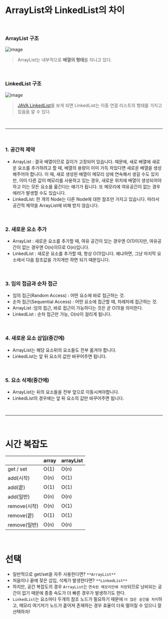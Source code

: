 # ArrayList와 LinkedList의 차이

<br>

### ArrayList 구조

![image](https://user-images.githubusercontent.com/84886987/151286777-d9766db9-153e-4ca8-9319-9a8ae3d2c96f.png)

>ArrayList는 내부적으로 **배열의 형태**를 지니고 있다.

<br>

### LinkedList 구조

![image](https://user-images.githubusercontent.com/84886987/151286901-0d8f34a8-7088-420b-b3ea-6baddbc2fec9.png)

>[JAVA LinkedList](https://docs.oracle.com/javase/8/docs/api/java/util/LinkedList.html)를 보게 되면 LinkedList는 이중 연결 리스트의 형태를 가지고 있음을 알 수 있다.  

<br>

***

<br>

### 1. 공간적 제약
  * ArrayList : 결국 배열이므로 길이가 고정되어 있습니다. 때문에, 새로 배열에 새로운 요소를 추가하려고 할 때, 배열의 용량이 이미 가득 차있다면 새로운 배열을 생성해주어야 합니다. 이 때, 새로 생성된 배열이 메모리 상에 연속해서 생길 수도 있지만, 이미 다른 값이 메모리를 사용하고 있는 경우, 새로운 위치에 배열이 생성되어야 하고 이는 모든 요소를 옮긴다는 얘기가 됩니다. 또 메모리에 여유공간이 없는 경우 에러가 발생할 수도 있습니다.
  * LinkedList: 한 개의 Node는 다른 Node에 대한 참조만 가지고 있습니다. 따라서 공간적 제약을 ArrayList에 비해 받지 않습니다.

<br>

### 2. 새로운 요소 추가
  * ArrayList : 새로운 요소를 추가할 때, 여유 공간이 있는 경우엔 O(1)이지만, 여유공간이 없는 경우엔 O(n)이므로 O(n)입니다.
  * LinkedList : 새로운 요소를 추가할 때, 항상 O(1)입니다. 왜냐하면, 그냥 마지막 요소에서 다음 참조값을 가지게만 하면 되기 때문입니다.

<br>

### 3. 임의 접급과 순차 접근
  * 임의 접근(Random Access) : 어떤 요소에 바로 접근하는 것.
  * 순차 접근(Sequential Access) : 어떤 요소에 접근할 때, 차례차례 접근하는 것.
  * ArrayList :임의 접근, 바로 접근이 가능하다는 것은 곧 O(1)을 의미한다.
  * LinkedList : 순차 접근만 가능, O(n)이 걸리게 됩니다.

<br>

### 4. 새로운 요소 삽입(중간에)
  * ArrayList는 해당 요소뒤의 요소들도 전부 옮겨야 합니다.
  * LinkedList는 앞 뒤 요소의 값만 바꾸어주면 됩니다.

<br>

### 5. 요소 삭제(중간에)
  * ArrayList는 뒤의 요소들을 전부 앞으로 이동시켜야합니다.
  * LinkedList의 경우에는 앞 뒤 요소의 값만 바꾸어주면 됩니다.

<br>

***

<br>

# 시간 복잡도

|   |array|arrayList|
|------|------|------|
|get / set|O(1)|O(n)|
|add(시작)|O(n)|O(1)|
|add(끝)|O(1)|O(1)|
|add(일반)|O(n)|O(n)|
|remove(시작)|O(n)|O(1)|
|remove(끝)|O(1)|O(1)|
|remove(일반)|O(n)|O(n)|

<br>

# 선택
 * 일반적으로 get/set을 자주 사용한다면? `**ArrayList**`
 * 처음이나 끝에 잦은 삽입, 삭제가 발생한다면? `**LinkedList**`
 * 하지만, 공간 복잡도의 경우 `ArrayList`는 `연속된 메모리안에 저장`되므로 낭비되는 공간이 없기 때문에 종종 속도가 더 빠른 경우가 발생하기도 한다. 
 * `LinkedList`는 요소마다 두개의 참조 노드가 필요하기 때문에 `더 많은 공간을 차지`하고, 메모리 여기저기 노드가 흩어져 존재하는 경우 효율이 더욱 떨어질 수 있으니 잘 선택하자!


